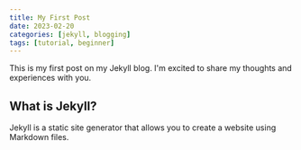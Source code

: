 ```yaml
---
title: My First Post
date: 2023-02-20
categories: [jekyll, blogging]
tags: [tutorial, beginner]
---
```


This is my first post on my Jekyll blog. I'm excited to share my thoughts and experiences with you.

## What is Jekyll?

Jekyll is a static site generator that allows you to create a website using Markdown files.